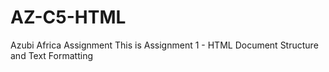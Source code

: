 # AZ-C5-HTML
Azubi Africa Assignment
This is Assignment 1 - HTML Document Structure and Text Formatting
